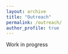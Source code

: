 ```yaml
---
layout: archive
title: "Outreach"
permalink: /outreach/
author_profile: true
---
```


Work in progress